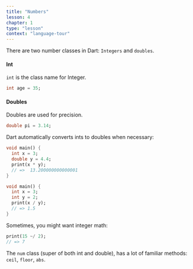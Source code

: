 ```yaml
---
title: "Numbers"
lesson: 4
chapter: 1
type: "lesson"
context: "language-tour"
---
```


There are two number classes in Dart: `Integers` and `doubles`. 

#### Int

`int` is the class name for Integer. 

```dart
int age = 35;
```

#### Doubles

Doubles are used for precision.

```dart
double pi = 3.14;
```

Dart automatically converts ints to doubles when necessary:

```dart
void main() {
  int x = 3; 
  double y = 4.4;
  print(x * y);
  // =>  13.200000000000001
}
```
```dart
void main() {
  int x = 3;
  int y = 2;
  print(x / y);
  // => 1.5
}
```

Sometimes, you might want integer math:
```dart
print(15 ~/ 2);
// => 7
```

The `num` class (super of both int and double), has a lot of familiar methods: `ceil`, `floor`, `abs`.

